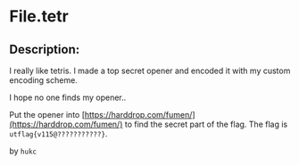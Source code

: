 
# File.tetr
## Description:
I really like tetris. I made a top secret opener and encoded it with my custom encoding scheme.

I hope no one finds my opener..

Put the opener into [https://harddrop.com/fumen/](https://harddrop.com/fumen/) to find the secret part of the flag. The flag is `utflag{v115@???????????}`.

by `hukc`

